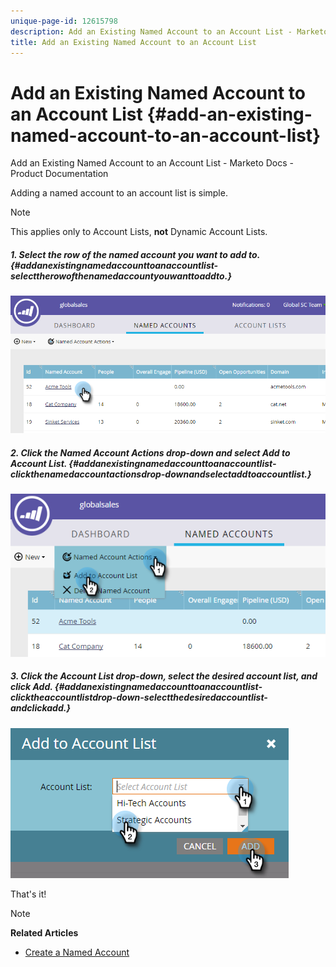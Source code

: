 ```yaml
---
unique-page-id: 12615798
description: Add an Existing Named Account to an Account List - Marketo Docs - Product Documentation
title: Add an Existing Named Account to an Account List
---
```


# Add an Existing Named Account to an Account List {#add-an-existing-named-account-to-an-account-list}

Add an Existing Named Account to an Account List - Marketo Docs - Product Documentation

Adding a named account to an account list is simple.

>[!NOTE]
>
>This applies only to Account Lists, **not** Dynamic Account Lists.

##### 1. Select the row of the named account you want to add to. {#addanexistingnamedaccounttoanaccountlist-selecttherowofthenamedaccountyouwanttoaddto.}

![](assets/four-1.png)

##### 2. Click the Named Account Actions drop-down and select Add to Account List. {#addanexistingnamedaccounttoanaccountlist-clickthenamedaccountactionsdrop-downandselectaddtoaccountlist.}

![](assets/five-1.png)

##### 3. Click the Account List drop-down, select the desired account list, and click Add. {#addanexistingnamedaccounttoanaccountlist-clicktheaccountlistdrop-down-selectthedesiredaccountlist-andclickadd.}

![](assets/six-1.png)

That's it!

>[!NOTE]
>
>**Related Articles**
>
>* [Create a Named Account](create-a-named-account.md)
>

